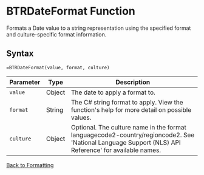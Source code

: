 # BTRDateFormat Function

Formats a Date value to a string representation using the specified format and culture-specific format information.

## Syntax

```excel
=BTRDateFormat(value, format, culture)
```

Parameter | Type | Description
---|---|---
`value` | Object | The date to apply a format to.
`format` | String | The C# string format to apply.  View the function's help for more detail on possible values.
`culture` | Object | Optional.  The culture name in the format languagecode2-country/regioncode2.  See 'National Language Support (NLS) API Reference' for available names.

[Back to Formatting](RBLeFormatting.md)